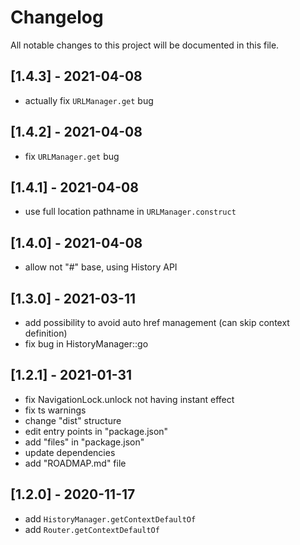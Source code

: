 # Changelog
All notable changes to this project will be documented in this file.

## [1.4.3] - 2021-04-08
- actually fix `URLManager.get` bug

## [1.4.2] - 2021-04-08
- fix `URLManager.get` bug

## [1.4.1] - 2021-04-08
- use full location pathname in `URLManager.construct`

## [1.4.0] - 2021-04-08
- allow not "#" base, using History API

## [1.3.0] - 2021-03-11
- add possibility to avoid auto href management (can skip context definition)
- fix bug in HistoryManager::go

## [1.2.1] - 2021-01-31
- fix NavigationLock.unlock not having instant effect
- fix ts warnings
- change "dist" structure
- edit entry points in "package.json"
- add "files" in "package.json"
- update dependencies
- add "ROADMAP.md" file

## [1.2.0] - 2020-11-17
- add `HistoryManager.getContextDefaultOf`
- add `Router.getContextDefaultOf`